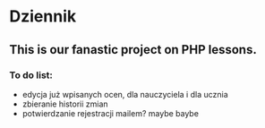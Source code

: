 # Dziennik

## This is our fanastic project on PHP lessons. 

### To do list:
- edycja już wpisanych ocen, dla nauczyciela i dla ucznia
- zbieranie historii zmian 
- potwierdzanie rejestracji mailem? maybe baybe
